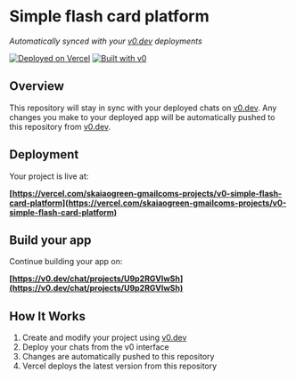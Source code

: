# Simple flash card platform

*Automatically synced with your [v0.dev](https://v0.dev) deployments*

[![Deployed on Vercel](https://img.shields.io/badge/Deployed%20on-Vercel-black?style=for-the-badge&logo=vercel)](https://vercel.com/skaiaogreen-gmailcoms-projects/v0-simple-flash-card-platform)
[![Built with v0](https://img.shields.io/badge/Built%20with-v0.dev-black?style=for-the-badge)](https://v0.dev/chat/projects/U9p2RGVIwSh)

## Overview

This repository will stay in sync with your deployed chats on [v0.dev](https://v0.dev).
Any changes you make to your deployed app will be automatically pushed to this repository from [v0.dev](https://v0.dev).

## Deployment

Your project is live at:

**[https://vercel.com/skaiaogreen-gmailcoms-projects/v0-simple-flash-card-platform](https://vercel.com/skaiaogreen-gmailcoms-projects/v0-simple-flash-card-platform)**

## Build your app

Continue building your app on:

**[https://v0.dev/chat/projects/U9p2RGVIwSh](https://v0.dev/chat/projects/U9p2RGVIwSh)**

## How It Works

1. Create and modify your project using [v0.dev](https://v0.dev)
2. Deploy your chats from the v0 interface
3. Changes are automatically pushed to this repository
4. Vercel deploys the latest version from this repository